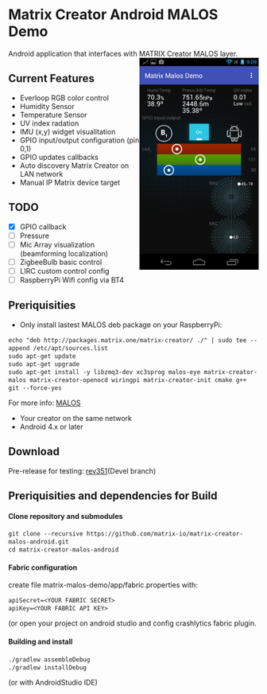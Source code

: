 # Matrix Creator Android MALOS Demo
Android application that interfaces with MATRIX Creator MALOS layer. <a href="https://github.com/matrix-io/matrix-creator-malos-android/blob/master/screenshot.jpg"><img src="https://github.com/matrix-io/matrix-creator-malos-android/blob/master/screenshot.jpg" align="right" height="426" width="240" ></a>

## Current Features

* Everloop RGB color control
* Humidity Sensor
* Temperature Sensor
* UV index radation
* IMU (x,y) widget visualitation
* GPIO input/output configuration (pin 0,1)
* GPIO updates callbacks
* Auto discovery Matrix Creator on LAN network
* Manual IP Matrix device target

## TODO
- [X] GPIO callback
- [ ] Pressure
- [ ] Mic Array visualization (beamforming localization)
- [ ] ZigbeeBulb basic control
- [ ] LIRC custom control config
- [ ] RaspberryPi Wifi config via BT4

## Preriquisities
* Only install lastest MALOS deb package on your RaspberryPi:
```
echo "deb http://packages.matrix.one/matrix-creator/ ./" | sudo tee --append /etc/apt/sources.list
sudo apt-get update
sudo apt-get upgrade
sudo apt-get install -y libzmq3-dev xc3sprog malos-eye matrix-creator-malos matrix-creator-openocd wiringpi matrix-creator-init cmake g++ git --force-yes
```
For more info: [MALOS](https://github.com/matrix-io/matrix-creator-quickstart/wiki/2.-Getting-Started)

* Your creator on the same network
* Android 4.x or later

## Download
Pre-release for testing: [rev351](https://github.com/matrix-io/matrix-creator-malos-android/releases)(Devel branch)

## Preriquisities and dependencies for Build

#### Clone repository and submodules
```
git clone --recursive https://github.com/matrix-io/matrix-creator-malos-android.git
cd matrix-creator-malos-android
```

#### Fabric configuration
create file matrix-malos-demo/app/fabric.properties with:
```
apiSecret=<YOUR FABRIC SECRET>
apiKey=<YOUR FABRIC API KEY>
```
(or open your project on android studio and config crashlytics fabric plugin.

#### Building and install
```
./gradlew assembleDebug
./gradlew installDebug
```
(or with AndroidStudio IDE)

